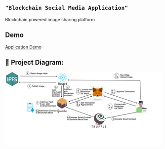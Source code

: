 ## ```"Blockchain Social Media Application"```

Blockchain powered image sharing platform

## Demo 
[Application Demo](https://youtu.be/a7eV0H2uFTg)

## 🔧 Project Diagram:

![Project Diagram](BlockchainSMDig.png)
